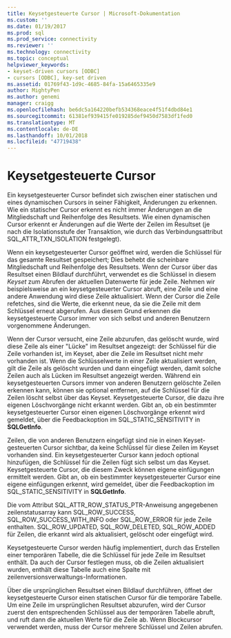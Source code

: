 ```yaml
---
title: Keysetgesteuerte Cursor | Microsoft-Dokumentation
ms.custom: ''
ms.date: 01/19/2017
ms.prod: sql
ms.prod_service: connectivity
ms.reviewer: ''
ms.technology: connectivity
ms.topic: conceptual
helpviewer_keywords:
- keyset-driven cursors [ODBC]
- cursors [ODBC], key-set driven
ms.assetid: 01769f43-1d9c-4685-84fa-15a6465335e9
author: MightyPen
ms.author: genemi
manager: craigg
ms.openlocfilehash: be6dc5a164220befb534368eace4f51f4dbd84e1
ms.sourcegitcommit: 61381ef939415fe019285def9450d7583df1fed0
ms.translationtype: MT
ms.contentlocale: de-DE
ms.lasthandoff: 10/01/2018
ms.locfileid: "47719438"
---
```

# <a name="keyset-driven-cursors"></a>Keysetgesteuerte Cursor
Ein keysetgesteuerter Cursor befindet sich zwischen einer statischen und eines dynamischen Cursors in seiner Fähigkeit, Änderungen zu erkennen. Wie ein statischer Cursor erkennt es nicht immer Änderungen an die Mitgliedschaft und Reihenfolge des Resultsets. Wie einen dynamischen Cursor erkennt er Änderungen auf die Werte der Zeilen im Resultset (je nach die Isolationsstufe der Transaktion, wie durch das Verbindungsattribut SQL_ATTR_TXN_ISOLATION festgelegt).  
  
 Wenn ein keysetgesteuerter Cursor geöffnet wird, werden die Schlüssel für das gesamte Resultset gespeichert; Dies behebt die scheinbare Mitgliedschaft und Reihenfolge des Resultsets. Wenn der Cursor über das Resultset einen Bildlauf durchführt, verwendet es die Schlüssel in diesem *Keyset* zum Abrufen der aktuellen Datenwerte für jede Zeile. Nehmen wir beispielsweise an ein keysetgesteuerter Cursor abruft, eine Zeile und eine andere Anwendung wird diese Zeile aktualisiert. Wenn der Cursor die Zeile refetches, sind die Werte, die erkennt neue, da sie die Zeile mit dem Schlüssel erneut abgerufen. Aus diesem Grund erkennen die keysetgesteuerte Cursor immer von sich selbst und anderen Benutzern vorgenommene Änderungen.  
  
 Wenn der Cursor versucht, eine Zeile abzurufen, das gelöscht wurde, wird diese Zeile als einer "Lücke" im Resultset angezeigt: der Schlüssel für die Zeile vorhanden ist, im Keyset, aber die Zeile im Resultset nicht mehr vorhanden ist. Wenn die Schlüsselwerte in einer Zeile aktualisiert werden, gilt die Zeile als gelöscht wurden und dann eingefügt werden, damit solche Zeilen auch als Lücken im Resultset angezeigt werden. Während ein keysetgesteuerten Cursors immer von anderen Benutzern gelöschte Zeilen erkennen kann, können sie optional entfernen, auf die Schlüssel für die Zeilen löscht selbst über das Keyset. Keysetgesteuerte Cursor, die dazu ihre eigenen Löschvorgänge nicht erkannt werden. Gibt an, ob ein bestimmter keysetgesteuerter Cursor einen eigenen Löschvorgänge erkennt wird gemeldet, über die Feedbackoption im SQL_STATIC_SENSITIVITY in **SQLGetInfo**.  
  
 Zeilen, die von anderen Benutzern eingefügt sind nie in einen Keyset-gesteuerten Cursor sichtbar, da keine Schlüssel für diese Zeilen im Keyset vorhanden sind. Ein keysetgesteuerter Cursor kann jedoch optional hinzufügen, die Schlüssel für die Zeilen fügt sich selbst um das Keyset. Keysetgesteuerte Cursor, die diesem Zweck können eigene einfügungen ermittelt werden. Gibt an, ob ein bestimmter keysetgesteuerter Cursor eine eigene einfügungen erkennt, wird gemeldet, über die Feedbackoption im SQL_STATIC_SENSITIVITY in **SQLGetInfo**.  
  
 Die vom Attribut SQL_ATTR_ROW_STATUS_PTR-Anweisung angegebenen zeilenstatusarray kann SQL_ROW_SUCCESS, SQL_ROW_SUCCESS_WITH_INFO oder SQL_ROW_ERROR für jede Zeile enthalten. SQL_ROW_UPDATED, SQL_ROW_DELETED, SQL_ROW_ADDED für Zeilen, die erkannt wird als aktualisiert, gelöscht oder eingefügt wird.  
  
 Keysetgesteuerte Cursor werden häufig implementiert, durch das Erstellen einer temporären Tabelle, die die Schlüssel für jede Zeile im Resultset enthält. Da auch der Cursor festlegen muss, ob die Zeilen aktualisiert wurden, enthält diese Tabelle auch eine Spalte mit zeilenversionsverwaltungs-Informationen.  
  
 Über die ursprünglichen Resultset einen Bildlauf durchführen, öffnet der keysetgesteuerte Cursor einen statischen Cursor für die temporäre Tabelle. Um eine Zeile im ursprünglichen Resultset abzurufen, wird der Cursor zuerst den entsprechenden Schlüssel aus der temporären Tabelle abruft, und ruft dann die aktuellen Werte für die Zeile ab. Wenn Blockcursor verwendet werden, muss der Cursor mehrere Schlüssel und Zeilen abrufen.
